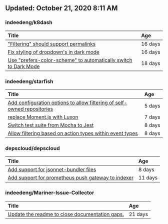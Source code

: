 ## Updated: October 21, 2020 8:11 AM


### indeedeng/k8dash
|**Title**|**Age**|
|:----|:----|
|["Filtering" should support permalinks](https://github.com/indeedeng/k8dash/issues/153)|16&nbsp;days|
|[Fix styling of dropdown's in dark mode](https://github.com/indeedeng/k8dash/issues/152)|16&nbsp;days|
|[Use "prefers-color-scheme" to automatically switch to Dark Mode](https://github.com/indeedeng/k8dash/issues/144)|18&nbsp;days|


### indeedeng/starfish
|**Title**|**Age**|
|:----|:----|
|[Add configuration options to allow filtering of self-owned repositories](https://github.com/indeedeng/starfish/issues/65)|5&nbsp;days|
|[replace Moment.js with Luxon](https://github.com/indeedeng/starfish/issues/60)|7&nbsp;days|
|[Switch test suite from Mocha to Jest](https://github.com/indeedeng/starfish/issues/59)|8&nbsp;days|
|[Allow filtering based on action types within event types](https://github.com/indeedeng/starfish/issues/58)|8&nbsp;days|


### depscloud/depscloud
|**Title**|**Age**|
|:----|:----|
|[Add support for jsonnet-bundler files](https://github.com/depscloud/depscloud/issues/115)|8&nbsp;days|
|[Add support for prometheus push gateway to indexer](https://github.com/depscloud/depscloud/issues/108)|11&nbsp;days|


### indeedeng/Mariner-Issue-Collector
|**Title**|**Age**|
|:----|:----|
|[Update the readme to close documentation gaps.](https://github.com/indeedeng/Mariner-Issue-Collector/issues/2)|21&nbsp;days|